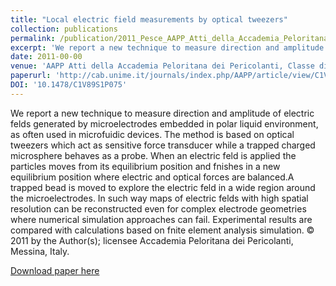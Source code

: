 ```yaml
---
title: "Local electric field measurements by optical tweezers"
collection: publications
permalink: /publication/2011_Pesce_AAPP_Atti_della_Accademia_Peloritana_dei_Pericolanti_Classe_di_Scienze_Fisiche_Matematiche_e_Naturali
excerpt: 'We report a new technique to measure direction and amplitude of electric felds generated by microelectrodes embedded in polar liquid environment, as often used in microfuidic devices. The method is based on optical tweezers which act as sensitive force transducer while a trapped charged microsphere behaves as a probe. When an electric feld is applied the particles moves from its equilibrium position and fnishes in a new equilibrium position where electric and optical forces are balanced.A trapped bead is moved to explore the electric feld in a wide region around the microelectrodes. In such way maps of electric felds with high spatial resolution can be reconstructed even for complex electrode geometries where numerical simulation approaches can fail. Experimental results are compared with calculations based on fnite element analysis simulation. © 2011 by the Author(s); licensee Accademia Peloritana dei Pericolanti, Messina, Italy.'
date: 2011-00-00
venue: 'AAPP Atti della Accademia Peloritana dei Pericolanti, Classe di Scienze Fisiche, Matematiche e Naturali'
paperurl: 'http://cab.unime.it/journals/index.php/AAPP/article/view/C1V89S1P075'
DOI: '10.1478/C1V89S1P075'
---
```

We report a new technique to measure direction and amplitude of electric felds generated by microelectrodes embedded in polar liquid environment, as often used in microfuidic devices. The method is based on optical tweezers which act as sensitive force transducer while a trapped charged microsphere behaves as a probe. When an electric feld is applied the particles moves from its equilibrium position and fnishes in a new equilibrium position where electric and optical forces are balanced.A trapped bead is moved to explore the electric feld in a wide region around the microelectrodes. In such way maps of electric felds with high spatial resolution can be reconstructed even for complex electrode geometries where numerical simulation approaches can fail. Experimental results are compared with calculations based on fnite element analysis simulation. © 2011 by the Author(s); licensee Accademia Peloritana dei Pericolanti, Messina, Italy.

[Download paper here](http://cab.unime.it/journals/index.php/AAPP/article/view/C1V89S1P075)
